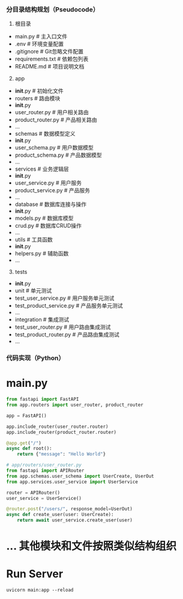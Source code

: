 ### 分目录结构规划（Pseudocode）

1. 根目录

- main.py # 主入口文件
- .env # 环境变量配置
- .gitignore # Git忽略文件配置
- requirements.txt # 依赖包列表
- README.md # 项目说明文档

2. app

- __init__.py # 初始化文件
- routers # 路由模块
- __init__.py
- user_router.py # 用户相关路由
- product_router.py # 产品相关路由
- ...
- schemas # 数据模型定义
- __init__.py
- user_schema.py # 用户数据模型
- product_schema.py # 产品数据模型
- ...
- services # 业务逻辑层
- __init__.py
- user_service.py # 用户服务
- product_service.py # 产品服务
- ...
- database # 数据库连接与操作
- __init__.py
- models.py # 数据库模型
- crud.py # 数据库CRUD操作
- ...
- utils # 工具函数
- __init__.py
- helpers.py # 辅助函数
- ...

3. tests

- __init__.py
- unit # 单元测试
- test_user_service.py # 用户服务单元测试
- test_product_service.py # 产品服务单元测试
- ...
- integration # 集成测试
- test_user_router.py # 用户路由集成测试
- test_product_router.py # 产品路由集成测试
- ...

### 代码实现（Python）

# main.py

```python
from fastapi import FastAPI
from app.routers import user_router, product_router

app = FastAPI()

app.include_router(user_router.router)
app.include_router(product_router.router)

@app.get("/")
async def root():
    return {"message": "Hello World"}

# app/routers/user_router.py
from fastapi import APIRouter
from app.schemas.user_schema import UserCreate, UserOut
from app.services.user_service import UserService

router = APIRouter()
user_service = UserService()

@router.post("/users/", response_model=UserOut)
async def create_user(user: UserCreate):
    return await user_service.create_user(user)
```

# ... 其他模块和文件按照类似结构组织

# Run Server

```
uvicorn main:app --reload
```
